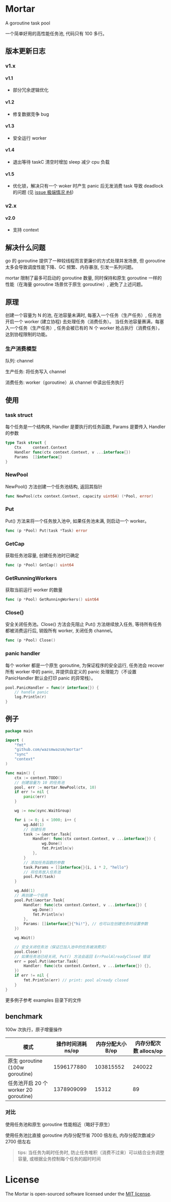 # Mortar
A goroutine task pool

一个简单好用的高性能任务池, 代码只有 100 多行。

## 版本更新日志

### v1.x
#### v1.1
- 部分冗余逻辑优化
#### v1.2
- 修复数据竞争 bug
#### v1.3
- 安全运行 worker
#### v1.4
- 退出等待 taskC 清空时增加 sleep 减少 cpu 负载
#### v1.5
- 优化锁，解决只有一个 woker 时产生 panic 后无发消费 task 导致 deadlock 的问题 (见 [issue 极端情况 #4](https://github.com/wazsmwazsm/mortar/issues/4))

### v2.x
#### v2.0
- 支持 context

## 解决什么问题

go 的 goroutine 提供了一种较线程而言更廉价的方式处理并发场景, 但 goroutine 太多会导致调度性能下降、GC 频繁、内存暴涨, 引发一系列问题。

mortar 限制了最多可启动的 goroutine 数量, 同时保持和原生 goroutine 一样的性能（在海量 goroutine 场景优于原生 goroutine）, 避免了上述问题。

## 原理

创建一个容量为 N 的池, 在池容量未满时, 每塞入一个任务（生产任务）, 任务池开启一个 worker (建立协程) 去处理任务（消费任务）。
当任务池容量赛满，每塞入一个任务（生产任务）, 任务会被已有的 N 个 worker 抢占执行（消费任务），达到协程限制的功能。

### 生产消费模型

队列: channel

生产任务: 将任务写入 channel

消费任务: worker（goroutine）从 channel 中读出任务执行

## 使用

### task struct

每个任务是一个结构体, Handler 是要执行的任务函数, Params 是要传入 Handler 的参数

```go
type Task struct {
	Ctx     context.Context
	Handler func(ctx context.Context, v ...interface{})
	Params  []interface{}
}
```

### NewPool

NewPool() 方法创建一个任务池结构, 返回其指针

```go
func NewPool(ctx context.Context, capacity uint64) (*Pool, error)
```

### Put

Put() 方法来将一个任务放入池中, 如果任务池未满, 则启动一个 worker。

```go
func (p *Pool) Put(task *Task) error 
```

### GetCap

获取任务池容量, 创建任务池时已确定
```go
func (p *Pool) GetCap() uint64
```

### GetRunningWorkers

获取当前运行 worker 的数量
```go
func (p *Pool) GetRunningWorkers() uint64 
```

### Close()

安全关闭任务池。Close() 方法会先阻止 Put() 方法继续放入任务, 等待所有任务都被消费运行后, 销毁所有 worker, 关闭任务 channel。
```go
func (p *Pool) Close() 
```

### panic handler

每个 worker 都是一个原生 goroutine, 为保证程序的安全运行, 任务池会 recover 所有 worker 中的 panic, 并提供自定义的 panic 处理能力（不设置 PanicHandler 默认会打印 panic 的异常栈）。

```go
pool.PanicHandler = func(r interface{}) {
	// handle panic
	log.Println(r) 
}
```


## 例子

```go
package main

import (
	"fmt"
	"github.com/wazsmwazsm/mortar"
	"sync"
	"context"
)

func main() {
	ctx := context.TODO()
	// 创建容量为 10 的任务池
	pool, err := mortar.NewPool(ctx, 10)
	if err != nil {
		panic(err)
	}

	wg := new(sync.WaitGroup)

	for i := 0; i < 1000; i++ {
		wg.Add(1)
		// 创建任务
		task := &mortar.Task{
			Handler: func(ctx context.Context, v ...interface{}) {
				wg.Done()
				fmt.Println(v)
			},
		}
		// 添加任务函数的参数
		task.Params = []interface{}{i, i * 2, "hello"}
		// 将任务放入任务池
		pool.Put(task)
	}

	wg.Add(1)
	// 再创建一个任务
	pool.Put(&mortar.Task{
		Handler: func(ctx context.Context, v ...interface{}) {
			wg.Done()
			fmt.Println(v)
		},
		Params: []interface{}{"hi!"}, // 也可以在创建任务时设置参数
	})

	wg.Wait()

	// 安全关闭任务池（保证已加入池中的任务被消费完）
	pool.Close()
	// 如果任务池已经关闭, Put() 方法会返回 ErrPoolAlreadyClosed 错误
	err = pool.Put(&mortar.Task{
		Handler: func(ctx context.Context, v ...interface{}) {},
	})
	if err != nil {
		fmt.Println(err) // print: pool already closed
	}
}

```

更多例子参考 examples 目录下的文件


## benchmark

100w 次执行，原子增量操作

模式 | 操作时间消耗 ns/op | 内存分配大小 B/op | 内存分配次数 allocs/op
-|-|-|-
原生 goroutine (100w goroutine) |	1596177880  |	103815552 	|  240022  
任务池开启 20 个 worker 20 goroutine) | 1378909099 	  | 15312 	  |    89 

### 对比

使用任务池和原生 goroutine 性能相近（略好于原生）

使用任务池比直接 goroutine 内存分配节省 7000 倍左右, 内存分配次数减少 2700 倍左右

> tips: 当任务为耗时任务时, 防止任务堆积（消费不过来）可以结合业务调整容量, 或根据业务控制每个任务的超时时间

# License

The Mortar is open-sourced software licensed under the [MIT license](http://opensource.org/licenses/MIT).
